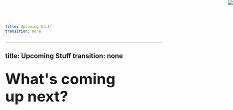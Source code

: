```yaml
---
title: Upcoming Stuff
transition: none
---
```




<img style="position: absolute; top: 0; right: 0;" src="/images/kpdh/whats-next-2.webp" />

<img v-click style="position: absolute; top: 0; right: 0;" src="/images/kpdh/whats-next.webp" />

<h1 style="position: absolute; top: 10rem; font-size: 3rem; line-height: 3.5rem;">
	What's coming<br> up next?
</h1>

<!-- 

Alight -- 

so what's coming up next for ember?

*I* want to enable more experimentation.

Not just for me, because I think it's fun, but for everyone.

[click] So that everyone can can experiment and use ember in more than just web apps. 

So.. I have a plan

-->

---
title: Upcoming Stuff
transition: none
---


<ThePlan />



<!--


3 years ago, I said I would write the resources RFC

I've also opened a Cell RFC, but in doing both of these,
more questions have been raised.

Both of these were in relation to Starbeam, and trying to align Starbeam's efforts with how Ember
works today.

To say my dream for Ember gotten a little ambitious is perhaps an understatement, but I
think it is still achievable -- maybe not myself doing each of these bottom integrations here, but
working with the community to adapt ember's architecture to work with everything..

We want to be able to explore swapping out our current renderer, the GlimmerVM.

I want to continue the exploration that Starbeam started,  

as well as the research in Glimmer Next so that we can not only boost our base rendering speed and compete on performance with our peer frameworks, 

as well as also become a universal framework. 

In particular, for my own side projects, I make a lot of dinky CLI apps, and would like to use ember
in a CLI environment -- beyond the demo I showed just a little bit ago -- but serious CLI apps. I
also have had a bit of a itch to explore 3D or gaming environments, as web interfaces are, to be
reductive, just rectangles.

With TC39's Signals, and Starbeam's research, and with how long it takes all the frameworks to coalesce 

(and with how everyone currently has different reactivity (even if everyone calls things signals, they behave different from each
other and are different APIs entirely)), 

Ember can become the universal glue and orchestrator in all the chaos that is the
broader JS ecosystem.

RFCs and community collaboration pending, of course.

and now that Vite is shipped, a lot more opportunities are open to us 


-->
